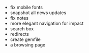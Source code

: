 - fix mobile fonts
- snapshot all news updates
- fix notes
- more elegant navigation for impact
- search box
- redirects
- create gemfile
- a browsing page
